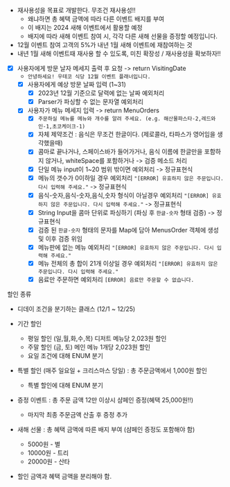 - 재사용성을 목표로 개발한다. 무조건 재사용성!!
    - 왜냐하면 총 혜택 금액에 따라 다른 이벤트 배지를 부여
    - 이 배지는 2024 새해 이벤트에서 활용할 예정
    - 배지에 따라 새해 이벤트 참여 시, 각각 다른 새해 선물을 증정할 예정입니다.
- 12월 이벤트 참여 고객의 5%가 내년 1월 새해 이벤트에 재참여하는 것
- 내년 1월 새해 이벤트때 재사용 할 수 있도록, 미친 확장성 / 재사용성을 확보하자!!

- [X] 사용자에게 방문 날자 메세지 출력 후 요청 -> return VisitingDate
    - `안녕하세요! 우테코 식당 12월 이벤트 플래너입니다.`
    - [X] 사용자에게 예상 방문 날짜 입력 (1~31)
        - [X] 2023년 12월 기준으로 달력에 없는 날짜 예외처리
        - [X] Parser가 파싱할 수 없는 문자열 예외처리
    - [X] 사용자가 메뉴 메세지 입력 -> return MenuOrders
        - [X] `주문하실 메뉴를 메뉴와 개수를 알려 주세요. (e.g. 해산물파스타-2,레드와인-1,초코케이크-1)`
        - [X] 자체 제약조건 : 음식은 무조건 한글이다. (제로콜라, 타파스가 영어임을 생각했을때)
        - [X] 콤마로 끝나거나, 스페이스바가 들어가거나, 음식 이름에 한글만을 포함하지 않거나, whiteSpace를 포함하거나 -> 검증 메소드 처리
        - [X] 단일 메뉴 input이 1~20 범위 밖이면 예외처리 -> 정규표현식
        - [X] 메뉴의 갯수가 0이하일 경우 예외처리 `"[ERROR] 유효하지 않은 주문입니다. 다시 입력해 주세요."` -> 정규표현식
        - [X] 음식-숫자,음식-숫자,음식,숫자 형식이 아닐경우 예외처리 `"[ERROR] 유효하지 않은 주문입니다. 다시 입력해 주세요."` -> 정규표현식
        - [X] String Input을 콤마 단위로 파싱하기 (파싱 후 `한글-숫자` 형태 검증) -> 정규표현식
        - [X] 검증 된 `한글-숫자` 형태의 문자를 Map에 담아 MenusOrder 객체에 생성 및 이후 검증 위임
        - [X] 메뉴판에 없는 메뉴 예외처리 `"[ERROR] 유효하지 않은 주문입니다. 다시 입력해 주세요."`
        - [X] 메뉴 전체의 총 합이 21개 이상일 경우 예외처리 `"[ERROR] 유효하지 않은 주문입니다. 다시 입력해 주세요."`
        - [X] 음료만 주문하면 예외처리 `[ERROR] 음료만 주문할 수 없습니다.`

할인 종류

- 디데이 조건을 분기하는 클래스 (12/1 ~ 12/25)
- 기간 할인
    - 평일 할인 (일,월,화,수,목) 디저트 메뉴당 2,023원 할인
    - 주말 할인 (금, 토) 메인 메뉴 1개당 2,023원 할인
    - 요일 조건에 대해 ENUM 분기
- 특별 할인 (매주 일요일 + 크리스마스 당일) : 총 주문금액에서 1,000원 할인
    - 특별 할인에 대해 ENUM 분기
- 증정 이벤트 : 총 주문 금액 12만 이상시 샴페인 증정(혜택 25,000원!!)
    - 마지막 최종 주문금액 산출 후 증정 추가
- 새해 선물 : 총 혜택 금액에 따른 배지 부여 (샴페인 증정도 포함해야 함)
    - 5000원 - 별
    - 10000원 - 트리
    - 20000원 - 산타

- 할인 금액과 혜택 금액을 분리해야 함.


